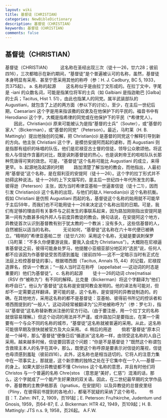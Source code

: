 ```yaml
---
layout: wiki
title: 基督徒（CHRISTIAN）
categories: NewBibleDictionary
description: 基督徒（CHRISTIAN）
keywords: 基督徒（CHRISTIAN）
comments: false
---
```


## 基督徒（CHRISTIAN）



基督徒（CHRISTIAN）
　　这名称在圣经出现三次（徒十一26，廿六28；彼前四16），三次都暗示在新约期间，“基督徒”是个普遍被认可的名称，虽然，基督徒本身明显有采用、甚至宁愿采用其他的称呼（参：H. J. Cadbury, BC 5, 1933，页375起）。
a. 名称的起源
　　这名称似乎是由拉丁文形成的。在拉丁文中，字尾是 -iani
的众数名词，可能是指某位将军的士兵（如 Galbiani 是指迦勒巴 [Galba] 的士兵；Tacitus, Hist 1. 51），由此也指某人的同党。属半武装部队的 Augustiani，就包含了上述的两方面（参以下的讨论）。至少，在主后一世纪后期，Caesariani 这个字是用来指该撒的奴隶及在他保护下的平民的。福音书中有 Herodianoi 这个字，大概是指希律的同党或在他保护下的平民（*希律党人）。
　　因此，Christian(o)i 原来可能被认为是指“基督的士兵”（Souter），或“基督的家人”（Bickerman），或“基督的同党”（Peterson）。最近，马町莱（H. B. Mattingly）提出他独创的见解，把 Christian(o)i 是基督的同党这个解释引导到新的方向。他主张 Christiani 这个字，是模仿安提阿而起的谑称，而 Augustiani 则是指那有组织的咏唱的队伍，他们是尼禄亚古士督的信徒，领导公众歌颂他。将这些人与信徒作含蓄的对比，既是讽刺基督徒的热心，也是讽刺帝王的啦啦队队长那种荒唐得可笑的效忠。可是，“基督徒”这个名称可能比 Augustiani 的成立，来得更早。
b. 起源地及起源的时期
　　路加清楚了解当地的教会，而他指出，人最初用“基督徒”这个名称，是在叙利亚的安提阿（徒十一26）。这个字的拉丁形式并不妨碍这种说法。徒十一26的上下文描写的，是主后一世纪四十年代所发生的事。彼得逊（Peterson）主张，因为当时希律亚基帕一世逼害信徒（徒十二1），因而引发 Christian(o)i 这个名称的出现，与他们的敌人 Herodian(o)i 这个名称抗衡。假如 Christiani 是仿照 Augustiani 而起的名，基督徒这个名称的始用就不可能早于主后59年，而我们也不可能用徒十一26来决定这个名称出现的日期。可是，我们有足够的理由将有关事件与之前发生的事联系起来，因为路加刚刚指出安提阿是第一间有为数甚多纯外邦人与前度异教徒的教会。换句话说，在安提阿这个地方，异教徒首次认识到基督教有别于犹太教的一个教派；没有多久，这些信基督的人，自然被朊以适当的名称。
　　无论如何，“基督徒”这名称在六十年代便已被确立。“精明的”希律亚基帕二世（徒廿六28）采用这个名称，无疑是要讽刺保罗（马町莱：“不多久你便要游说我，要我入会成为 Christianus”）。大概刚在尼禄逼害基督徒之前，彼得可能身处罗马，他提醒小亚细亚部分地区的“选民”说，任何人都不应该因为作基督徒受苦而感到羞耻（彼前四16──这不一定暗示当时有正式在法庭上检控基督徒的事）。根据塔西图（Tacitus, Annals 15, 44）的记载，尼禄捏造罪名，控诉一个教派；“一般人当时正在称呼 〔appellabat ──这动词的时态是重要的〕他们为基督徒”。
c. 名称的起源
　　徒十一26的动词 chre{matisai （RSV 作“被称为”）有不同的解释。比克曼（Bickerman）将这个字翻译为“他们称呼自已”。他认为“基督徒”这名称是安提阿教会发明的。他的译法有可能对，但却不一定需要这样翻译。更可能的是，这个名称，是安提阿的异教徒制造的。的确，在其他地方，采用这名称的都不是基督徒：亚基帕、彼得前书所记的控诉者和塔西图提到的“一般人”。这动词经常被翻译为“公开地被称呼为”（参：罗七3），指以“基督徒”这名称替新教派注册的官方行动。（由于要注册，用一个拉丁文的名称就很容易理解。）但这个动词的用法并不严谨。或许路加只是要指出，在第一个需要有一个与众不同的名称的城市，“基督徒”这名称就被普遍的采用。从此，这名称可能很早期及很快就被官方及大众采用。
d. 稍后的用途
　　倘若“基督徒”原本只是一个绰号，那么“基督徒”便像日后“循道派”这名称一样，由领受这名称的人自己采用。越来越多时候，信徒要回答这个问题：“你是不是基督徒？”既然这个称谓包含救赎主本人的名字在其中，那么，既使这个称呼原是要表示对信徒的蔑视，信徒也毋须感到羞耻（彼前四16）。此外，这名称也是相当适切的。它将人的注意力集中在一项事实上，那就是，这个新宗教的独特之处在于它集中在一个人──基督──的身上。如果大部分异教徒都不懂 Christos 这个名称的意思，并且有时他们将 Christos 与一个普遍的名称 Chre{stos （意思是“美好，仁慈”）混淆的话，那么，这个字就成了一个能产生好果效的双关语。因此，在二世纪最早期的文学作品中，基督教的主教伊格那丢（Ignatius，在安提阿）以及异教徒的总督皮里纽（Pliny，在彼得前书提到的各地点），都毫不犹疑的采纳了这个称号。
　　书目：T. Zahn: INT, 2, 1909，页191起；E. Peterson: Fru/hkirche, Judentum
und Gnosis,
1959，页64-87; E. J. Bickerman: HTR 42,
1949，页109起；H. B. Mattingly: JTS n.s.
9, 1958，页26起。
A.F.W.




